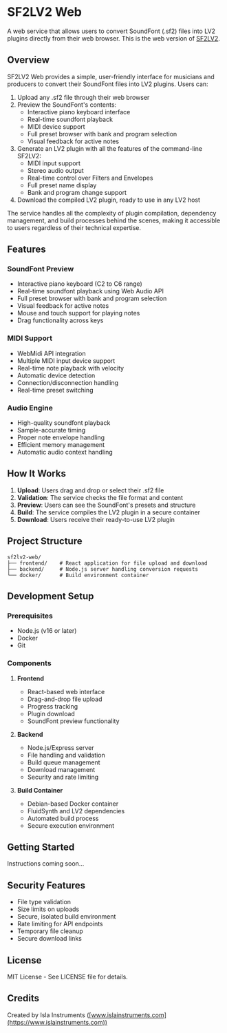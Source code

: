 # SF2LV2 Web

A web service that allows users to convert SoundFont (.sf2) files into LV2 plugins directly from their web browser. This is the web version of [SF2LV2](https://github.com/islainstruments/SF2LV2).

## Overview

SF2LV2 Web provides a simple, user-friendly interface for musicians and producers to convert their SoundFont files into LV2 plugins. Users can:

1. Upload any .sf2 file through their web browser
2. Preview the SoundFont's contents:
   - Interactive piano keyboard interface
   - Real-time soundfont playback
   - MIDI device support
   - Full preset browser with bank and program selection
   - Visual feedback for active notes
3. Generate an LV2 plugin with all the features of the command-line SF2LV2:
   - MIDI input support
   - Stereo audio output
   - Real-time control over Filters and Envelopes
   - Full preset name display
   - Bank and program change support
4. Download the compiled LV2 plugin, ready to use in any LV2 host

The service handles all the complexity of plugin compilation, dependency management, and build processes behind the scenes, making it accessible to users regardless of their technical expertise.

## Features

### SoundFont Preview
- Interactive piano keyboard (C2 to C6 range)
- Real-time soundfont playback using Web Audio API
- Full preset browser with bank and program selection
- Visual feedback for active notes
- Mouse and touch support for playing notes
- Drag functionality across keys

### MIDI Support
- WebMidi API integration
- Multiple MIDI input device support
- Real-time note playback with velocity
- Automatic device detection
- Connection/disconnection handling
- Real-time preset switching

### Audio Engine
- High-quality soundfont playback
- Sample-accurate timing
- Proper note envelope handling
- Efficient memory management
- Automatic audio context handling

## How It Works

1. **Upload**: Users drag and drop or select their .sf2 file
2. **Validation**: The service checks the file format and content
3. **Preview**: Users can see the SoundFont's presets and structure
4. **Build**: The service compiles the LV2 plugin in a secure container
5. **Download**: Users receive their ready-to-use LV2 plugin

## Project Structure

```
sf2lv2-web/
├── frontend/    # React application for file upload and download
├── backend/     # Node.js server handling conversion requests
└── docker/      # Build environment container
```

## Development Setup

### Prerequisites
- Node.js (v16 or later)
- Docker
- Git

### Components

1. **Frontend**
   - React-based web interface
   - Drag-and-drop file upload
   - Progress tracking
   - Plugin download
   - SoundFont preview functionality

2. **Backend**
   - Node.js/Express server
   - File handling and validation
   - Build queue management
   - Download management
   - Security and rate limiting

3. **Build Container**
   - Debian-based Docker container
   - FluidSynth and LV2 dependencies
   - Automated build process
   - Secure execution environment

## Getting Started

Instructions coming soon...

## Security Features

- File type validation
- Size limits on uploads
- Secure, isolated build environment
- Rate limiting for API endpoints
- Temporary file cleanup
- Secure download links

## License

MIT License - See LICENSE file for details.

## Credits

Created by Isla Instruments ([www.islainstruments.com](https://www.islainstruments.com)) 